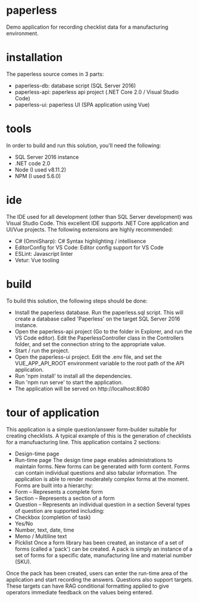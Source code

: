# paperless
Demo application for recording checklist data for a manufacturing environment.

# installation
The paperless source comes in 3 parts:
- paperless-db: database script (SQL Server 2016)
- paperless-api: paperless api project (.NET Core 2.0 / Visual Studio Code)
- paperless-ui: paperless UI (SPA application using Vue)

# tools
In order to build and run this solution, you'll need the following:
- SQL Server 2016 instance
- .NET code 2.0
- Node (I used v8.11.2)
- NPM (I used 5.6.0)

# ide
The IDE used for all development (other than SQL Server development) was Visual Studio Code. This excellent IDE supports .NET Core application and UI/Vue projects. The following extensions are highly recommended:
- C# (OmniSharp): C# Syntax highlighting / intellisence
- EditorConfig for VS Code: Editor config support for VS Code
- ESLint: Javascript linter
- Vetur: Vue tooling

# build
To build this solution, the following steps should be done:
- Install the paperless database. Run the paperless.sql script. This will create a database called 'Paperless' on the target SQL Server 2016 instance.
- Open the paperless-api project (Go to the folder in Explorer, and run the VS Code editor). Edit the PaperlessController class in the Controllers folder, and set the connection string to the appropriate value.
- Start / run the project.
- Open the paperless-ui project. Edit the .env file, and set the VUE_APP_API_ROOT environment variable to the root path of the API application.
- Run 'npm install' to install all the dependencies.
- Run 'npm run serve' to start the application.
- The application will be served on http://localhost:8080

# tour of application
This application is a simple question/answer form-builder suitable for creating checklists. A typical example of this is the generation of checklists for a manufuacturing line. This application contains 2 sections:
- Design-time page
- Run-time page
The design time page enables administrations to maintain forms. New forms can be generated with form content. Forms can contain individual questions and also tabular information. The application is able to render moderately complex forms at the moment. Forms are built into a hierarchy:
- Form – Represents a complete form
- Section – Represents a section of a form
- Question – Represents an individual question in a section
Several types of question are supported including:
- Checkbox (completion of task) 
- Yes/No
- Number, text, date, time
- Memo / Multiline text
- Picklist
Once a form library has been created, an instance of a set of forms (called a 'pack') can be created. A pack is simply an instance of a set of forms for a specific date, manufacturing line and material number (SKU).

Once the pack has been created, users can enter the run-time area of the application and start recording the answers. Questions also support targets. These targets can have RAG conditional formatting applied to give operators immediate feedback on the values being entered.